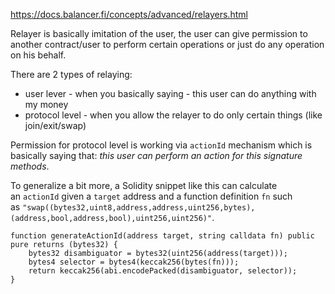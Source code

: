 https://docs.balancer.fi/concepts/advanced/relayers.html

Relayer is basically imitation of the user, the user can give permission to another contract/user to perform certain operations or just do any operation on his behalf. 

There are 2 types of relaying:
- user lever - when you basically saying - this user can do anything with my money
- protocol level - when you allow the relayer to do only certain things (like join/exit/swap)

Permission for protocol level is working via `actionId` mechanism which is basically saying that: *this user can perform an action for this signature methods*.

To generalize a bit more, a Solidity snippet like this can calculate an `actionId` given a `target` address and a function definition `fn` such as `"swap((bytes32,uint8,address,address,uint256,bytes),(address,bool,address,bool),uint256,uint256)"`.

```
function generateActionId(address target, string calldata fn) public pure returns (bytes32) {
    bytes32 disambiguator = bytes32(uint256(address(target)));
    bytes4 selector = bytes4(keccak256(bytes(fn)));
    return keccak256(abi.encodePacked(disambiguator, selector));
}
```
